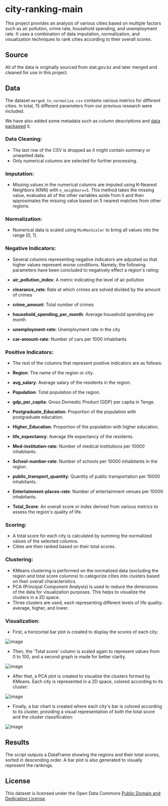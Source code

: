 # city-ranking-main

This project provides an analysis of various cities based on multiple factors such as air pollution, crime rate, household spending, and unemployment rate. It uses a combination of data imputation, normalization, and visualization techniques to rank cities according to their overall scores.

## Source

All of the data is originally sourced from stat.gov.kz and later merged and cleaned for use in this project.

## Data

The dataset `merged_to_normalize.csv` contains various metrics for different cities. In total, 15 different parameters from our previous research were included.

We have also added some metadata such as column descriptions and [data packaged](https://specs.frictionlessdata.io/data-package/) it.

### Data Cleaning:
- The last row of the CSV is dropped as it might contain summary or unwanted data.
- Only numerical columns are selected for further processing.

### Imputation:
- Missing values in the numerical columns are imputed using K-Nearest Neighbors (KNN) with `n_neighbors=5`. This method takes the missing value, evaluates all of the other variables aside from it and then approximates the missing value based on 5 nearest matches from other regions.

### Normalization:
- Numerical data is scaled using `MinMaxScaler` to bring all values into the range [0, 1].

### Negative Indicators:
- Several columns representing negative indicators are adjusted so that higher values represent worse conditions. Namely, the following parameters have been concluded to negatively effect a region's rating:

- **air_pollution_index**: A metric indicating the level of air pollution
- **clearance_rate**: Rate at which crimes are solved divided by the amount of crimes
- **crime_amount**: Total number of crimes
- **household_spending_per_month**: Average household spending per month
- **unemployment-rate**: Unemployment rate in the city
- **car-amount-rate**: Number of cars per 1000 inhabitants

### Positive Indicators:
- The rest of the columns that represent positive indicators are as follows:

- **Region**: The name of the region or city.
- **avg_salary**: Average salary of the residents in the region.
- **Population**: Total population of the region.
- **gdp_per_capita**: Gross Domestic Product (GDP) per capita in Tenge.
- **Postgraduate_Education**: Proportion of the population with postgraduate education.
- **Higher_Education**: Proportion of the population with higher education.
- **life_expectancy**: Average life expectancy of the residents.
- **Med-institution-rate**: Number of medical institutions per 10000 inhabitants.
- **School-number-rate**: Number of schools per 10000 inhabitants in the region.
- **public_transport_quantity**: Quantity of public transportation per 10000 inhabitants.
- **Entertainment-places-rate**: Number of entertainment venues per 10000 inhabitants.
- **Total_Score**: An overall score or index derived from various metrics to assess the region's quality of life.

### Scoring:
- A total score for each city is calculated by summing the normalized values of the selected columns.
- Cities are then ranked based on their total scores.

### Clustering:
- KMeans clustering is performed on the normalized data (excluding the region and total score columns) to categorize cities into clusters based on their overall characteristics.
- PCA (Principal Component Analysis) is used to reduce the dimensions of the data for visualization purposes. This helps to visualize the clusters in a 2D space.
- Three clusters are used, each representing different levels of life quality: average, higher, and lower.


### Visualization:
- First, a horizontal bar plot is created to display the scores of each city:

![image](https://github.com/open-data-kazakhstan/city-ranking-main/assets/109875855/b1cab6f6-cda5-463d-90ea-d122af1a9dd3)

- Then, the 'Total score' column is scaled again to represent values from 0 to 100, and a second graph is made for better clarity.

![image](https://github.com/open-data-kazakhstan/city-ranking-main/assets/109875855/16736d0a-4e31-4f65-9ce2-9f15d186a48a)

- After that, a PCA plot is created to visualize the clusters formed by KMeans. Each city is represented in a 2D space, colored according to its cluster:

![image](https://github.com/open-data-kazakhstan/city-ranking-main/assets/109875855/1d0a6a89-f6d8-41ff-88d3-7ec90280e1e8)

- Finally, a bar chart is created where each city's bar is colored according to its cluster, providing a visual representation of both the total score and the cluster classification:

![image](https://github.com/open-data-kazakhstan/city-ranking-main/assets/109875855/592e6e72-2853-44ad-9d50-5d7a6d167fbd)


## Results

The script outputs a DataFrame showing the regions and their total scores, sorted in descending order. A bar plot is also generated to visually represent the rankings.

## License

This dataset is licensed under the Open Data Commons [Public Domain and Dedication License][pddl].

[pddl]: https://www.opendatacommons.org/licenses/pddl/1-0/

